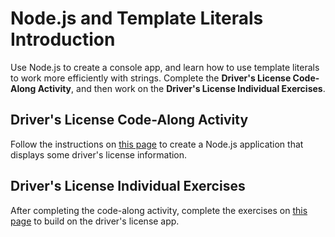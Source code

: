# Node.js and Template Literals Introduction
Use Node.js to create a console app, and learn how to use template literals to work more efficiently with strings. Complete the **Driver's License Code-Along Activity**, and then work on the **Driver's License Individual Exercises**.

## Driver's License Code-Along Activity
Follow the instructions on [this page](SimpleServerCodeAlong.md) to create a Node.js application that displays some driver's license information.

## Driver's License Individual Exercises
After completing the code-along activity, complete the exercises on [this page](SimpleServerIndividualExercises.md) to build on the driver's license app.